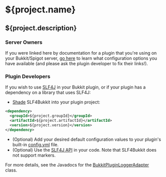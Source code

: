 <!---
  Copyright (C) 2016 Ronald Jack Jenkins Jr.

  This program is free software: you can redistribute it and/or modify
  it under the terms of the GNU General Public License as published by
  the Free Software Foundation, either version 3 of the License, or
  (at your option) any later version.
  
  This program is distributed in the hope that it will be useful,
  but WITHOUT ANY WARRANTY; without even the implied warranty of
  MERCHANTABILITY or FITNESS FOR A PARTICULAR PURPOSE.  See the
  GNU General Public License for more details.
  
  You should have received a copy of the GNU General Public License
  along with this program.  If not, see <http://www.gnu.org/licenses/>.
-->
${project.name}
===
${project.description}
---
### Server Owners
If you were linked here by documentation for a plugin that you're using on your Bukkit/Spigot server, [go here](${project.url}) to learn what configuration options you have available (and please ask the plugin developer to fix their links!).

### Plugin Developers
If you wish to use [SLF4J](http://slf4j.org) in your Bukkit plugin, or if your plugin has a dependency on a library that uses SLF4J:

+ [Shade](https://maven.apache.org/plugins/maven-shade-plugin/usage.html) SLF4Bukkit into your plugin project:

```xml
<dependency>
  <groupId>${project.groupId}</groupId>
  <artifactId>${project.artifactId}</artifactId>
  <version>${project.version}</version>
</dependency>
```

+ (Optional) Add your desired default configuration values to your plugin's built-in [config.yml](${project.url}) file.
+ (Optional) Use the [SLF4J API](http://www.slf4j.org/api/org/slf4j/Logger.html) in your code. Note that SLF4Bukkit does not support markers.

For more details, see the Javadocs for the [BukkitPluginLoggerAdapter](${project.url}/apidocs/org/slf4j/impl/BukkitPluginLoggerAdapter.html) class.

